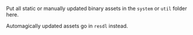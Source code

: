 Put all static or manually updated binary assets in the `system` or `util` folder here.

Automagically updated assets go in `resdl` instead.
